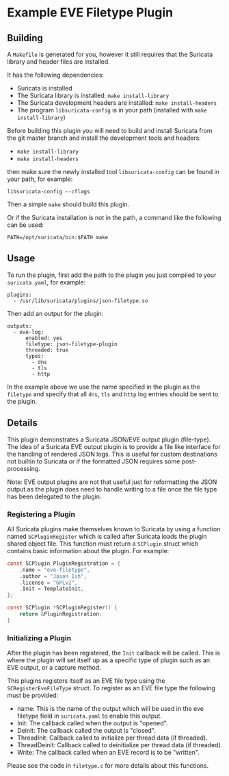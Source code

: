 # Example EVE Filetype Plugin

## Building

A `Makefile` is generated for you, however it still requires that the
Suricata library and header files are installed.

It has the following dependencies:

- Suricata is installed
- The Suricata library is installed: `make install-library`
- The Suricata development headers are installed: `make install-headers`
- The program `libsuricata-config` is in your path (installed with
  `make install-library`)

Before building this plugin you will need to build and install Suricata from the
git master branch and install the development tools and headers:

- `make install-library`
- `make install-headers`

then make sure the newly installed tool `libsuricata-config` can be
found in your path, for example:
```
libsuricata-config --cflags
```

Then a simple `make` should build this plugin.

Or if the Suricata installation is not in the path, a command like the following
can be used:

```
PATH=/opt/suricata/bin:$PATH make
```

## Usage

To run the plugin, first add the path to the plugin you just compiled to
your `suricata.yaml`, for example:
```
plugins:
  - /usr/lib/suricata/plugins/json-filetype.so
```

Then add an output for the plugin:
```
outputs:
  - eve-log:
      enabled: yes
      filetype: json-filetype-plugin
      threaded: true
      types:
        - dns
        - tls
        - http
```

In the example above we use the name specified in the plugin as the `filetype`
and specify that all `dns`, `tls` and `http` log entries should be sent to the
plugin.

## Details

This plugin demonstrates a Suricata JSON/EVE output plugin
(file-type). The idea of a Suricata EVE output plugin is to provide a
file like interface for the handling of rendered JSON logs. This is
useful for custom destinations not builtin to Suricata or if the
formatted JSON requires some post-processing.

Note: EVE output plugins are not that useful just for reformatting the
JSON output as the plugin does need to handle writing to a file once
the file type has been delegated to the plugin.

### Registering a Plugin

All Suricata plugins make themselves known to Suricata by using a
function named `SCPluginRegister` which is called after Suricata loads
the plugin shared object file. This function must return a `SCPlugin`
struct which contains basic information about the plugin.  For
example:

```c
const SCPlugin PluginRegistration = {
    .name = "eve-filetype",
    .author = "Jason Ish",
    .license = "GPLv2",
    .Init = TemplateInit,
};

const SCPlugin *SCPluginRegister() {
    return &PluginRegistration;
}
```

### Initializing a Plugin

After the plugin has been registered, the `Init` callback will be called. This
is where the plugin will set itself up as a specific type of plugin such as an
EVE output, or a capture method.

This plugins registers itself as an EVE file type using the
`SCRegisterEveFileType` struct. To register as an EVE file type the
following must be provided:

* name: This is the name of the output which will be used in the eve filetype
  field in `suricata.yaml` to enable this output.
* Init: The callback called when the output is "opened".
* Deinit: The callback called the output is "closed".
* ThreadInit: Callback called to initialize per thread data (if threaded).
* ThreadDeinit: Callback called to deinitialize per thread data (if threaded).
* Write: The callback called when an EVE record is to be "written".

Please see the code in `filetype.c` for more details about this functions.
